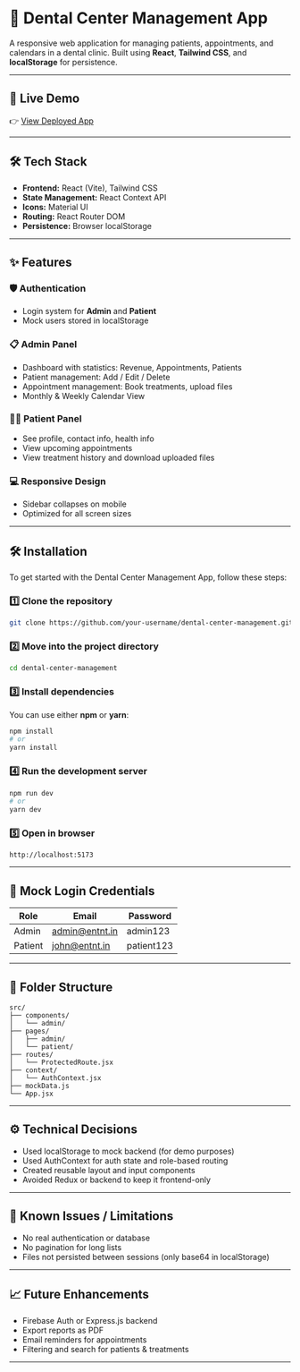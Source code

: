 # 🦷 Dental Center Management App

A responsive web application for managing patients, appointments, and calendars in a dental clinic. Built using **React**, **Tailwind CSS**, and **localStorage** for persistence.

---

## 🚀 Live Demo
👉 [View Deployed App](https://your-deployed-link.vercel.app)

---

## 🛠️ Tech Stack

- **Frontend:** React (Vite), Tailwind CSS
- **State Management:** React Context API
- **Icons:** Material UI
- **Routing:** React Router DOM
- **Persistence:** Browser localStorage

---

## ✨ Features

### 🛡️ Authentication
- Login system for **Admin** and **Patient**
- Mock users stored in localStorage

### 📋 Admin Panel
- Dashboard with statistics: Revenue, Appointments, Patients
- Patient management: Add / Edit / Delete
- Appointment management: Book treatments, upload files
- Monthly & Weekly Calendar View

### 🧑‍⚕️ Patient Panel
- See profile, contact info, health info
- View upcoming appointments
- View treatment history and download uploaded files

### 💻 Responsive Design
- Sidebar collapses on mobile
- Optimized for all screen sizes

---

## 🛠️ Installation

To get started with the Dental Center Management App, follow these steps:

### 1️⃣ Clone the repository
```bash
git clone https://github.com/your-username/dental-center-management.git
```

### 2️⃣ Move into the project directory
```bash
cd dental-center-management
```

### 3️⃣ Install dependencies
You can use either **npm** or **yarn**:
```bash
npm install
# or
yarn install
```

### 4️⃣ Run the development server
```bash
npm run dev
# or
yarn dev
```

### 5️⃣ Open in browser
```
http://localhost:5173
```

---

## 🔐 Mock Login Credentials

| Role    | Email             | Password     |
|---------|------------------|--------------|
| Admin   | admin@entnt.in   | admin123     |
| Patient | john@entnt.in    | patient123   |

---

## 📁 Folder Structure

```text
src/
├── components/
│   └── admin/
├── pages/
│   ├── admin/
│   └── patient/
├── routes/
│   └── ProtectedRoute.jsx
├── context/
│   └── AuthContext.jsx
├── mockData.js
└── App.jsx
```

---

## ⚙️ Technical Decisions

- Used localStorage to mock backend (for demo purposes)
- Used AuthContext for auth state and role-based routing
- Created reusable layout and input components
- Avoided Redux or backend to keep it frontend-only

---

## 🧠 Known Issues / Limitations

- No real authentication or database
- No pagination for long lists
- Files not persisted between sessions (only base64 in localStorage)

---

## 📈 Future Enhancements

- Firebase Auth or Express.js backend
- Export reports as PDF
- Email reminders for appointments
- Filtering and search for patients & treatments

---

